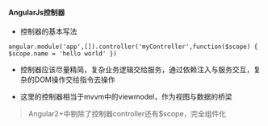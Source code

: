 #### AngularJs控制器

* 控制器的基本写法

```
angular.module('app',[]).controller('myController',function($scope) { $scope.name = 'hello world' })
```

* 控制器应该尽量精简，复杂业务逻辑交给服务，通过依赖注入与服务交互，复杂的DOM操作交给指令去操作

* 这里的控制器相当于mvvm中的viewmodel，作为视图与数据的桥梁

> Angular2+中剔除了控制器controller还有$scope，完全组件化



